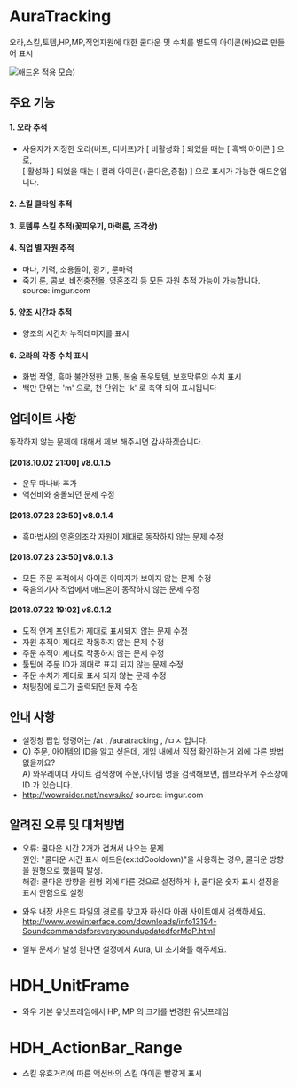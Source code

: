 # AuraTracking
오라,스킬,토템,HP,MP,직업자원에 대한 쿨다운 및 수치를 별도의 아이콘(바)으로 만들어 표시

![애드온 적용 모습](https://i.imgur.com/ZvBBppA.png))

## 주요 기능

#### 1. 오라 추적
 - 사용자가 지정한 오라(버프, 디버프)가 [ 비활성화 ] 되었을 때는 [ 흑백 아이콘 ] 으로, </br> [ 활성화 ] 되었을 때는 [ 컬러 아이콘(+쿨다운,중첩) ] 으로 표시가 가능한 애드온입니다.

#### 2. 스킬 쿨타임 추적 

#### 3. 토템류 스킬 추적(꽃피우기, 마력룬, 조각상)

#### 4. 직업 별 자원 추적 
- 마나, 기력, 소용돌이, 광기, 룬마력
- 죽기 룬, 콤보, 비전충전몰, 영혼조각 등 모든 자원 추적 가능이 가능합니다.
source: imgur.com

#### 5. 양조 시간차 추적
- 양조의 시간차 누적데미지를 표시

#### 6. 오라의 각종 수치 표시
- 화법 작열, 흑마 불안정한 고통, 복술 폭우토템, 보호막류의 수치 표시</br>
- 백만 단위는 'm' 으로, 천 단위는 'k' 로 축약 되어 표시됩니다

## 업데이트 사항

동작하지 않는 문제에 대해서 제보 해주시면 감사하겠습니다.

#### [2018.10.02 21:00] v8.0.1.5
- 운무 마나바 추가
- 액션바와 충돌되던 문제 수정

#### [2018.07.23 23:50] v8.0.1.4
- 흑마법사의 영혼의조각 자원이 제대로 동작하지 않는 문제 수정

#### [2018.07.23 23:50] v8.0.1.3
- 모든 주문 추적에서 아이콘 이미지가 보이지 않는 문제 수정
- 죽음의기사 직업에서 애드온이 동작하지 않는 문제 수정

#### [2018.07.22 19:02] v8.0.1.2
- 도적 연계 포인트가 제대로 표시되지 않는 문제 수정
- 자원 추적이 제대로 작동하지 않는 문제 수정
- 주문 추적이 제대로 작동하지 않는 문제 수정
- 툴팁에 주문 ID가 제대로 표지 되지 않는 문제 수정
- 주문 수치가 제대로 표시 되지 않는 문제 수정
- 채팅창에 로그가 출력되던 문제 수정


## 안내 사항

- 설정창 팝업 명령어는 /at , /auratracking , /ㅁㅅ 입니다.
- Q) 주문, 아이템의 ID을 알고 싶은데, 게임 내에서 직접 확인하는거 외에 다른 방법 없을까요? <br/>
A) 와우레이더 사이트 검색창에 주문,아이템 명을 검색해보면, 웹브라우저 주소창에 ID 가 있습니다.
- http://wowraider.net/news/ko/
source: imgur.com


## 알려진 오류 및 대처방법 

- 오류: 쿨다운 시간 2개가 겹쳐서 나오는 문제 
<br/> 원인: "쿨다운 시간 표시 애드온(ex:tdCooldown)"을 사용하는 경우, 쿨다운 방향을 원형으로 했을때 발생.
<br/> 해결: 쿨다운 방향을 원형 외에 다른 것으로 설정하거나, 쿨다운 숫자 표시 설정을 표시 안함으로 설정

- 와우 내장 사운드 파일의 경로를 찾고자 하신다 아래 사이트에서 검색하세요.
<br/> http://www.wowinterface.com/downloads/info13194-SoundcommandsforeverysoundupdatedforMoP.html

- 일부 문제가 발생 된다면 설정에서 Aura, UI 초기화를 해주세요.

# HDH_UnitFrame
- 와우 기본 유닛프레임에서 HP, MP 의 크기를 변경한 유닛프레임

# HDH_ActionBar_Range
- 스킬 유효거리에 따른 액션바의 스킬 아이콘 빨갛게 표시
